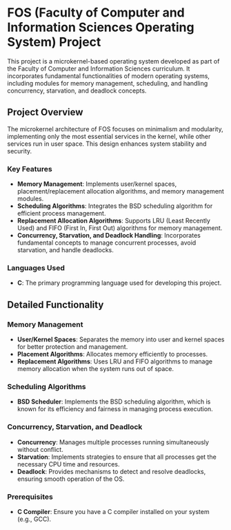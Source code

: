 # FOS (Faculty of Computer and Information Sciences Operating System) Project

This project is a microkernel-based operating system developed as part of the Faculty of Computer and Information Sciences curriculum. It incorporates fundamental functionalities of modern operating systems, including modules for memory management, scheduling, and handling concurrency, starvation, and deadlock concepts.

## Project Overview

The microkernel architecture of FOS focuses on minimalism and modularity, implementing only the most essential services in the kernel, while other services run in user space. This design enhances system stability and security.

### Key Features

- **Memory Management**: Implements user/kernel spaces, placement/replacement allocation algorithms, and memory management modules.
- **Scheduling Algorithms**: Integrates the BSD scheduling algorithm for efficient process management.
- **Replacement Allocation Algorithms**: Supports LRU (Least Recently Used) and FIFO (First In, First Out) algorithms for memory management.
- **Concurrency, Starvation, and Deadlock Handling**: Incorporates fundamental concepts to manage concurrent processes, avoid starvation, and handle deadlocks.

### Languages Used

- **C**: The primary programming language used for developing this project.

## Detailed Functionality

### Memory Management

- **User/Kernel Spaces**: Separates the memory into user and kernel spaces for better protection and management.
- **Placement Algorithms**: Allocates memory efficiently to processes.
- **Replacement Algorithms**: Uses LRU and FIFO algorithms to manage memory allocation when the system runs out of space.

### Scheduling Algorithms

- **BSD Scheduler**: Implements the BSD scheduling algorithm, which is known for its efficiency and fairness in managing process execution.

### Concurrency, Starvation, and Deadlock

- **Concurrency**: Manages multiple processes running simultaneously without conflict.
- **Starvation**: Implements strategies to ensure that all processes get the necessary CPU time and resources.
- **Deadlock**: Provides mechanisms to detect and resolve deadlocks, ensuring smooth operation of the OS.

### Prerequisites

- **C Compiler**: Ensure you have a C compiler installed on your system (e.g., GCC).
